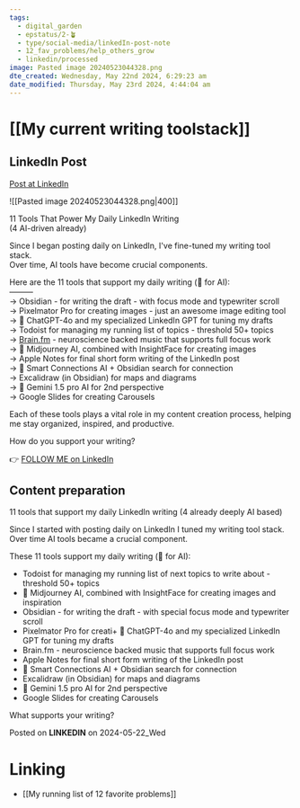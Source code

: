```yaml
---
tags:
  - digital_garden
  - epstatus/2-🪴
  - type/social-media/linkedIn-post-note
  - 12_fav_problems/help_others_grow
  - linkedin/processed
image: Pasted image 20240523044328.png
dte_created: Wednesday, May 22nd 2024, 6:29:23 am
date_modified: Thursday, May 23rd 2024, 4:44:04 am
---
```

# [[My current writing toolstack]]
## LinkedIn Post
[Post at LinkedIn](https://www.linkedin.com/posts/sebastiankamilli_11-tools-that-power-my-daily-linkedin-writing-activity-7198934830703673344-4Xi9?utm_source=share&utm_medium=member_desktop)

![[Pasted image 20240523044328.png|400]]

11 Tools That Power My Daily LinkedIn Writing  
(4 AI-driven already)  
  
Since I began posting daily on LinkedIn, I've fine-tuned my writing tool stack.  
Over time, AI tools have become crucial components.  
  
Here are the 11 tools that support my daily writing (🤖 for AI):  
———  
→ Obsidian - for writing the draft - with focus mode and typewriter scroll  
→ Pixelmator Pro for creating images - just an awesome image editing tool  
→ 🤖 ChatGPT-4o and my specialized LinkedIn GPT for tuning my drafts  
→ Todoist for managing my running list of topics - threshold 50+ topics  
→ [Brain.fm](http://brain.fm/) - neuroscience backed music that supports full focus work  
→ 🤖 Midjourney AI, combined with InsightFace for creating images  
→ Apple Notes for final short form writing of the LinkedIn post  
→ 🤖 Smart Connections AI + Obsidian search for connection  
→ Excalidraw (in Obsidian) for maps and diagrams  
→ 🤖 Gemini 1.5 pro AI for 2nd perspective  
→ Google Slides for creating Carousels  
  
  
  
Each of these tools plays a vital role in my content creation process, helping me stay organized, inspired, and productive.  
  
How do you support your writing?

👉 [FOLLOW ME on LinkedIn](https://www.linkedin.com/comm/mynetwork/discovery-see-all?usecase=PEOPLE_FOLLOWS&followMember=sebastiankamilli)

## Content preparation

11 tools that support my daily LinkedIn writing
(4 already deeply AI based)

Since I started with posting daily on LinkedIn I tuned my writing tool stack. 
Over time AI tools became a crucial component. 

These 11  tools support my daily writing (🤖 for AI):
+ Todoist for managing my running list of next topics to write about - threshold 50+ topics
+ 🤖 Midjourney AI, combined with InsightFace for creating images and inspiration
+ Obsidian - for writing the draft - with special focus mode and typewriter scroll
+ Pixelmator Pro for creati+ 🤖 ChatGPT-4o and my specialized LinkedIn GPT for tuning my drafts
+ Brain.fm - neuroscience backed music that supports full focus work
+ Apple Notes for final short form writing of the LinkedIn post
+ 🤖 Smart Connections AI + Obsidian search for connection
+ Excalidraw (in Obsidian) for maps and diagrams
+ 🤖 Gemini 1.5 pro AI for 2nd perspective
+ Google Slides for creating Carousels

What supports your writing?


Posted on **LINKEDIN** on 2024-05-22_Wed
# Linking
+ [[My running list of 12 favorite problems]]